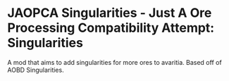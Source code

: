 # JAOPCA Singularities - Just A Ore Processing Compatibility Attempt: Singularities
A mod that aims to add singularities for more ores to avaritia. Based off of AOBD Singularities.